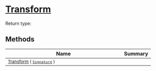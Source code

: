 # [Transform](./Multiply-100663629.md)


Return type:
## Methods

| Name | Summary | 
| --- | --- | 
| <sub>[Transform](./Multiply-100663629.md) ( [`Signature`](./../../Signature.md) )</sub><img width=200/>| <sub></sub>| <br>


